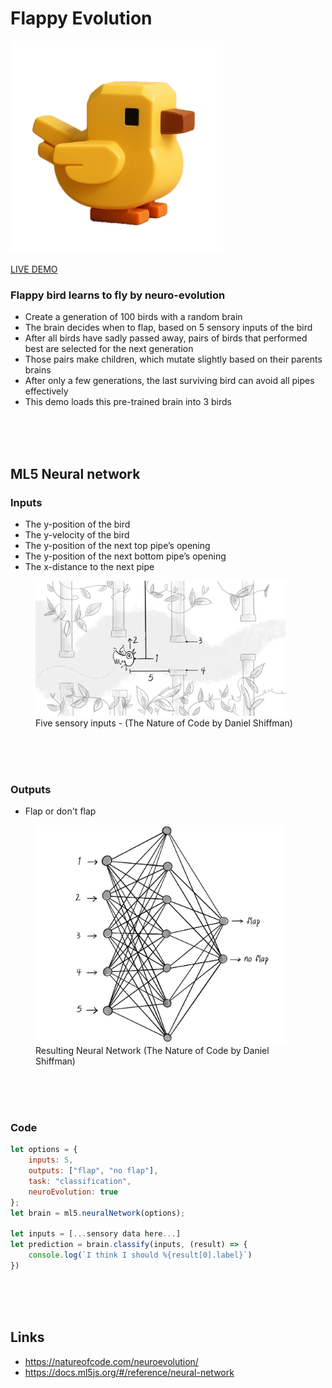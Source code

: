 # Flappy Evolution

<img src="./images/bird-big.png" width="340">

[LIVE DEMO](https://kokodoko.github.io/flappy-evolution/)

### Flappy bird learns to fly by neuro-evolution

- Create a generation of 100 birds with a random brain
- The brain decides when to flap, based on 5 sensory inputs of the bird
- After all birds have sadly passed away, pairs of birds that performed best are selected for the next generation
- Those pairs make children, which mutate slightly based on their parents brains
- After only a few generations, the last surviving bird can avoid all pipes effectively
- This demo loads this pre-trained brain into 3 birds

<br><br><bR>

## ML5 Neural network

### Inputs

- The y-position of the bird
- The y-velocity of the bird
- The y-position of the next top pipe’s opening
- The y-position of the next bottom pipe’s opening
- The x-distance to the next pipe



<figure>
    <img width="400" src="./images/inputs.png" alt="Diagram of neural network inputs">
    <figcaption>Five sensory inputs - (The Nature of Code by Daniel Shiffman)</figcaption>
</figure>

<br><br><bR>

### Outputs

- Flap or don't flap

<figure>
    <img width="400" src="./images/network.webp">
    <figcaption>Resulting Neural Network (The Nature of Code by Daniel Shiffman)</figcaption>
</figure>

<br><br><bR>


### Code

```js
let options = {
    inputs: 5,
    outputs: ["flap", "no flap"],
    task: "classification",
    neuroEvolution: true
};
let brain = ml5.neuralNetwork(options);

let inputs = [...sensory data here...]
let prediction = brain.classify(inputs, (result) => {
    console.log(`I think I should %{result[0].label}`)
})

```
<br><br><bR>


## Links

- https://natureofcode.com/neuroevolution/
- https://docs.ml5js.org/#/reference/neural-network

